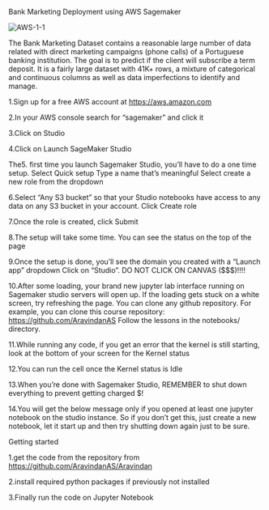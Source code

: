 Bank Marketing Deployment using AWS Sagemaker

![AWS-1-1](https://github.com/AravindanAS/Bank-Marketing-/assets/136828832/33e59d94-2bc2-46ae-9cfb-6aa956c114ce)

The Bank Marketing Dataset contains a reasonable large number of data related with direct marketing campaigns (phone calls) of a Portuguese banking institution. The goal is to predict if the client will subscribe a term deposit.
It is a fairly large dataset with 41K+ rows, a mixture of categorical and continuous columns as well as data imperfections to identify and manage.

1.Sign up for a free AWS account at https://aws.amazon.com

2.In your AWS console search for “sagemaker” and click it

3.Click on Studio

4.Click on Launch SageMaker Studio

The5. first time you launch Sagemaker Studio, you’ll have to do a one time setup.
Select Quick setup
Type a name that’s meaningful
Select create a new role from the dropdown

6.Select “Any S3 bucket” so that your Studio notebooks have access to any data on any S3 bucket in your account. Click Create role

7.Once the role is created, click Submit

8.The setup will take some time. You can see the status on the top of the page

9.Once the setup is done, you’ll see the domain you created with a “Launch app” dropdown Click on “Studio”. DO NOT CLICK ON CANVAS ($$$)!!!!

10.After some loading, your brand new jupyter lab interface running on Sagemaker studio servers will open up. If the loading gets stuck on a white screen, try refreshing the page.
You can clone any github repository. For example, you can clone this course repository: https://github.com/AravindanAS
Follow the lessons in the notebooks/ directory.

11.While running any code, if you get an error that the kernel is still starting, look at the bottom of your screen for the Kernel status

12.You can run the cell once the Kernel status is Idle

13.When you’re done with Sagemaker Studio, REMEMBER to shut down everything to prevent getting charged $!

14.You will get the below message only if you opened at least one jupyter notebook on the studio instance. So if you don’t get this, just create a new notebook, let it start up and then try shutting down again just to be sure.

Getting started

1.get the code from the repository from https://github.com/AravindanAS/Aravindan

2.install required python packages if previously not installed

3.Finally run the code on Jupyter Notebook
